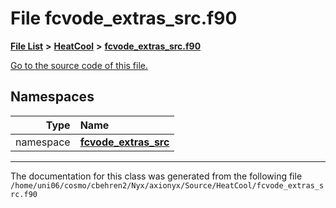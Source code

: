 
# File fcvode\_extras\_src.f90


[**File List**](files.md) **>** [**HeatCool**](dir_8c890215953ac09098af8cb94c8b9fc0.md) **>** [**fcvode\_extras\_src.f90**](fcvode__extras__src_8f90.md)

[Go to the source code of this file.](fcvode__extras__src_8f90_source.md)












## Namespaces

| Type | Name |
| ---: | :--- |
| namespace | [**fcvode\_extras\_src**](namespacefcvode__extras__src.md) <br> |















------------------------------
The documentation for this class was generated from the following file `/home/uni06/cosmo/cbehren2/Nyx/axionyx/Source/HeatCool/fcvode_extras_src.f90`